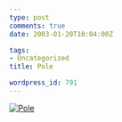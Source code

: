 ```yaml
---
type: post
comments: true
date: 2003-01-20T10:04:00Z

tags:
- Uncategorized
title: Pole

wordpress_id: 791
---
```


[![Pole](http://www.frownland.com/images/pole.jpg)](http://www.ballofstringtheory.com/images/pole_b.jpg)
